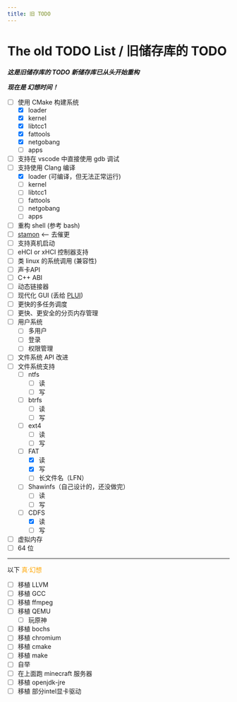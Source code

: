 ```yaml
---
title: 旧 TODO
---
```



# The old TODO List / 旧储存库的 TODO

***这是旧储存库的 TODO 新储存库已从头开始重构***

***现在是 幻想时间！***

- [ ] 使用 CMake 构建系统
  - [x] loader
  - [x] kernel
  - [x] libtcc1
  - [x] fattools
  - [x] netgobang
  - [ ] apps
- [ ] 支持在 vscode 中直接使用 gdb 调试
- [ ] 支持使用 Clang 编译
  - [x] loader (可编译，但无法正常运行)
  - [ ] kernel
  - [ ] libtcc1
  - [ ] fattools
  - [ ] netgobang
  - [ ] apps
- [ ] 重构 shell (参考 bash)
- [ ] [stamon](https://github.com/CLimber-Rong/stamon) <-- 去催更
- [ ] 支持真机启动
- [ ] eHCI or xHCI 控制器支持
- [ ] 类 linux 的系统调用 (兼容性)
- [ ] 声卡API
- [ ] C++ ABI
- [ ] 动态链接器
- [ ] 现代化 GUI (丢给 [PLUI](https://github.com/plos-clan/plui))
- [ ] 更快的多任务调度
- [ ] 更快、更安全的分页内存管理
- [ ] 用户系统
  - [ ] 多用户
  - [ ] 登录
  - [ ] 权限管理
- [ ] 文件系统 API 改进
- [ ] 文件系统支持
  - [ ] ntfs
    - [ ] 读
    - [ ] 写
  - [ ] btrfs
    - [ ] 读
    - [ ] 写
  - [ ] ext4
    - [ ] 读
    - [ ] 写
  - [ ] FAT
    - [x] 读
    - [x] 写
    - [ ] 长文件名（LFN）
  - [ ] Shawinfs（自己设计的，还没做完）
    - [ ] 读
    - [ ] 写
  - [ ] CDFS
    - [x] 读
    - [ ] 写
- [ ] 虚拟内存
- [ ] 64 位

---
以下 <span style="color:orange">真·幻想</span>

- [ ] 移植 LLVM
- [ ] 移植 GCC
- [ ] 移植 ffmpeg
- [ ] 移植 QEMU
  - [ ] 玩原神
- [ ] 移植 bochs
- [ ] 移植 chromium
- [ ] 移植 cmake
- [ ] 移植 make
- [ ] 自举
- [ ] 在上面跑 minecraft 服务器
- [ ] 移植 openjdk-jre
- [ ] 移植 部分intel显卡驱动
